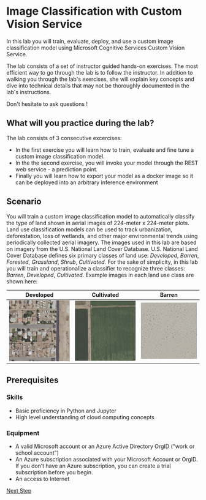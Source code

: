 # Image Classification with Custom Vision Service
In this lab you will train, evaluate, deploy, and use a custom image classification model using Microsoft Cognitive Services Custom Vision Service. 

The lab consists of a set of instructor guided hands-on exercises. The most efficient way to go through the lab is to follow the instructor. In addition to walking you through the lab's exercises, she will explain key concepts and dive into technical details that may not be thoroughly documented in the lab's instructions. 

Don't hesitate to ask questions !

## What will you practice during the lab?
The lab consists of 3 consecutive excercises:
- In the first exercise you will learn how to train, evaluate and fine tune a custom image classification model.
- In the the second exercise, you will invoke your model through the REST web service - a prediction point.
- Finally you will learn how to export your model as a docker image so it can be deployed into an arbitrary inference environment



## Scenario

You will train a custom image classification model to automatically classify the type of land shown in aerial images of 224-meter x 224-meter plots. Land use classification models can be used to track urbanization, deforestation, loss of wetlands, and other major environmental trends using periodically collected aerial imagery. The images used in this lab are based on imagery from the U.S. National Land Cover Database. U.S. National Land Cover Database defines six primary classes of land use: *Developed*, *Barren*, *Forested*, *Grassland*, *Shrub*, *Cultivated*. For the sake of simplicity, in this lab you will train and operationalize a classifier to recognize three classes: *Barren*, *Developed*, *Cultivated*.  Example images in each land use class are shown here:

Developed | Cultivated | Barren
--------- | ------ | ----------
![Developed](/Datasets/AerialSmall/train/Developed/ortho_1-1_hn_s_ca025_2016_1_104257.png) | ![Barren](/Datasets/AerialSmall/train/Cultivated/ortho_1-1_hn_s_ca025_2016_1_9900.png) | ![Cultivated](/Datasets/AerialSmall/train/Barren/ortho_1-1_hn_s_ca025_2016_1_7359.png)


## Prerequisites

### Skills
- Basic proficiency in Python and Jupyter
- High level understanding of cloud computing concepts

### Equipment
- A valid Microsoft account or an Azure Active Directory OrgID ("work or school account")
- An Azure subscription associated with your Microsoft Account or OrgID. If you don’t have an Azure subscription, you can create a trial subscription before you begin.
- An access to Internet


[Next Step](https://github.com/Microsoft/MTC_AzureAILabs/tree/master/Lab01%20-%20Image%20Classification%20with%20Custom%20Vision%20Service/EnvironmentSetup)


